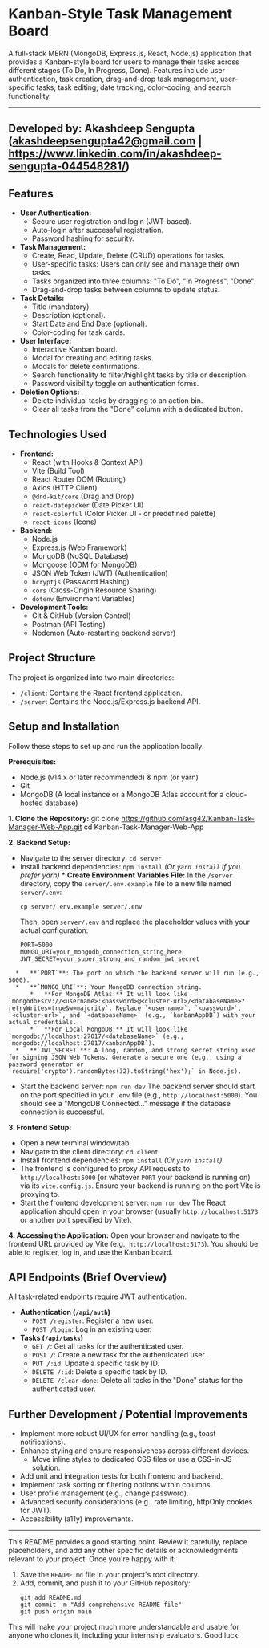# Kanban-Style Task Management Board

A full-stack MERN (MongoDB, Express.js, React, Node.js) application that provides a Kanban-style board for users to manage their tasks across different stages (To Do, In Progress, Done). Features include user authentication, task creation, drag-and-drop task management, user-specific tasks, task editing, date tracking, color-coding, and search functionality.

---
Developed by: Akashdeep Sengupta
(akashdeepsengupta42@gmail.com | https://www.linkedin.com/in/akashdeep-sengupta-044548281/)
---


## Features

*   **User Authentication:**
    *   Secure user registration and login (JWT-based).
    *   Auto-login after successful registration.
    *   Password hashing for security.
*   **Task Management:**
    *   Create, Read, Update, Delete (CRUD) operations for tasks.
    *   User-specific tasks: Users can only see and manage their own tasks.
    *   Tasks organized into three columns: "To Do", "In Progress", "Done".
    *   Drag-and-drop tasks between columns to update status.
*   **Task Details:**
    *   Title (mandatory).
    *   Description (optional).
    *   Start Date and End Date (optional).
    *   Color-coding for task cards.
*   **User Interface:**
    *   Interactive Kanban board.
    *   Modal for creating and editing tasks.
    *   Modals for delete confirmations.
    *   Search functionality to filter/highlight tasks by title or description.
    *   Password visibility toggle on authentication forms.
*   **Deletion Options:**
    *   Delete individual tasks by dragging to an action bin.
    *   Clear all tasks from the "Done" column with a dedicated button.

## Technologies Used

*   **Frontend:**
    *   React (with Hooks & Context API)
    *   Vite (Build Tool)
    *   React Router DOM (Routing)
    *   Axios (HTTP Client)
    *   `@dnd-kit/core` (Drag and Drop)
    *   `react-datepicker` (Date Picker UI)
    *   `react-colorful` (Color Picker UI - or predefined palette)
    *   `react-icons` (Icons)
*   **Backend:**
    *   Node.js
    *   Express.js (Web Framework)
    *   MongoDB (NoSQL Database)
    *   Mongoose (ODM for MongoDB)
    *   JSON Web Token (JWT) (Authentication)
    *   `bcryptjs` (Password Hashing)
    *   `cors` (Cross-Origin Resource Sharing)
    *   `dotenv` (Environment Variables)
*   **Development Tools:**
    *   Git & GitHub (Version Control)
    *   Postman (API Testing)
    *   Nodemon (Auto-restarting backend server)

## Project Structure

The project is organized into two main directories:
*   `/client`: Contains the React frontend application.
*   `/server`: Contains the Node.js/Express.js backend API.


## Setup and Installation

Follow these steps to set up and run the application locally:

**Prerequisites:**
*   Node.js (v14.x or later recommended) & npm (or yarn)
*   Git
*   MongoDB (A local instance or a MongoDB Atlas account for a cloud-hosted database)

**1. Clone the Repository:**
git clone https://github.com/asg42/Kanban-Task-Manager-Web-App.git
cd Kanban-Task-Manager-Web-App

**2. Backend Setup:**
   *   Navigate to the server directory:
      ```
      cd server
      ```
   *   Install backend dependencies:
      ```
      npm install
      ```
      *(Or `yarn install` if you prefer yarn)*
      *   **Create Environment Variables File:**
        In the `/server` directory, copy the `server/.env.example` file to a new file named `server/.env`:
        ```
        cp server/.env.example server/.env 
        ```
        Then, open `server/.env` and replace the placeholder values with your actual configuration:
        ```
        PORT=5000
        MONGO_URI=your_mongodb_connection_string_here
        JWT_SECRET=your_super_strong_and_random_jwt_secret
        ```

      *   **`PORT`**: The port on which the backend server will run (e.g., 5000).
      *   **`MONGO_URI`**: Your MongoDB connection string.
          *   **For MongoDB Atlas:** It will look like `mongodb+srv://<username>:<password>@<cluster-url>/<databaseName>?retryWrites=true&w=majority`. Replace `<username>`, `<password>`, `<cluster-url>`, and `<databaseName>` (e.g., `kanbanAppDB`) with your actual credentials.
          *   **For Local MongoDB:** It will look like `mongodb://localhost:27017/<databaseName>` (e.g., `mongodb://localhost:27017/kanbanAppDB`).
      *   **`JWT_SECRET`**: A long, random, and strong secret string used for signing JSON Web Tokens. Generate a secure one (e.g., using a password generator or `require('crypto').randomBytes(32).toString('hex');` in Node.js).
   *   Start the backend server:
      ```
      npm run dev
      ```
      The backend server should start on the port specified in your `.env` file (e.g., `http://localhost:5000`). You should see a "MongoDB Connected..." message if the database connection is successful.

**3. Frontend Setup:**
   *   Open a new terminal window/tab.
   *   Navigate to the client directory:
      ```
      cd client
      ```
   *   Install frontend dependencies:
      ```
      npm install
      ```
      *(Or `yarn install`)*
   *   The frontend is configured to proxy API requests to `http://localhost:5000` (or whatever `PORT` your backend is running on) via its `vite.config.js`. Ensure your backend is running on the port Vite is proxying to.
   *   Start the frontend development server:
      ```
      npm run dev
      ```
      The React application should open in your browser (usually `http://localhost:5173` or another port specified by Vite).

**4. Accessing the Application:**
   Open your browser and navigate to the frontend URL provided by Vite (e.g., `http://localhost:5173`). You should be able to register, log in, and use the Kanban board.

## API Endpoints (Brief Overview)

All task-related endpoints require JWT authentication.

*   **Authentication (`/api/auth`)**
    *   `POST /register`: Register a new user.
    *   `POST /login`: Log in an existing user.
*   **Tasks (`/api/tasks`)**
    *   `GET /`: Get all tasks for the authenticated user.
    *   `POST /`: Create a new task for the authenticated user.
    *   `PUT /:id`: Update a specific task by ID.
    *   `DELETE /:id`: Delete a specific task by ID.
    *   `DELETE /clear-done`: Delete all tasks in the "Done" status for the authenticated user.

## Further Development / Potential Improvements

*   Implement more robust UI/UX for error handling (e.g., toast notifications).
*   Enhance styling and ensure responsiveness across different devices.
    *   Move inline styles to dedicated CSS files or use a CSS-in-JS solution.
*   Add unit and integration tests for both frontend and backend.
*   Implement task sorting or filtering options within columns.
*   User profile management (e.g., change password).
*   Advanced security considerations (e.g., rate limiting, httpOnly cookies for JWT).
*   Accessibility (a11y) improvements.

---

This README provides a good starting point. Review it carefully, replace placeholders, and add any other specific details or acknowledgments relevant to your project. Once you're happy with it:

1.  Save the `README.md` file in your project's root directory.
2.  Add, commit, and push it to your GitHub repository:
    ```
    git add README.md
    git commit -m "Add comprehensive README file"
    git push origin main
    ```

This will make your project much more understandable and usable for anyone who clones it, including your internship evaluators. Good luck!
